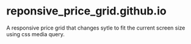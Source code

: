 # reponsive_price_grid.github.io
A responsive price grid that changes sytle to fit the current screen size using css media query.

